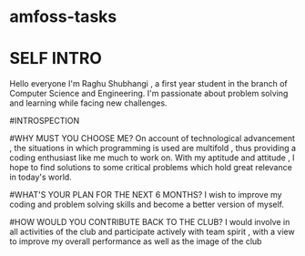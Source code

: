 # amfoss-tasks



# SELF INTRO
Hello everyone
I'm Raghu Shubhangi , a first year student in the branch of Computer Science and Engineering. I'm passionate about problem solving and learning while facing new challenges.



#INTROSPECTION



#WHY MUST YOU CHOOSE ME?
On account of technological advancement , the situations in which programming is used are multifold , thus providing a coding enthusiast like me much to work on. With my aptitude and attitude , I hope to find solutions to some critical problems which hold great relevance in today's world.



#WHAT'S YOUR PLAN FOR THE NEXT 6 MONTHS?
I wish to improve my coding and problem solving skills and become a better version of myself.



#HOW WOULD YOU CONTRIBUTE BACK TO THE CLUB?
I would involve in all activities of the club and participate actively with team spirit , with a view to improve my overall performance as well as the image of the club

